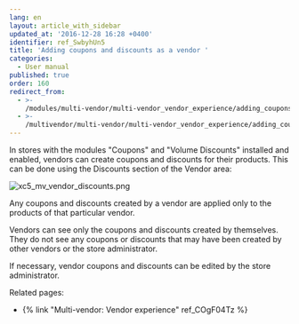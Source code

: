 ```yaml
---
lang: en
layout: article_with_sidebar
updated_at: '2016-12-28 16:28 +0400'
identifier: ref_SwbyhUn5
title: 'Adding coupons and discounts as a vendor '
categories:
  - User manual
published: true
order: 160
redirect_from:
  - >-
    /modules/multi-vendor/multi-vendor_vendor_experience/adding_coupons_and_discounts_for_vendor_products.html
  - >-
    /multivendor/multi-vendor/multi-vendor_vendor_experience/adding_coupons_and_discounts_for_vendor_products.html
---
```


In stores with the modules "Coupons" and "Volume Discounts" installed and enabled, vendors can create coupons and discounts for their products. This can be done using the Discounts section of the Vendor area:

![xc5_mv_vendor_discounts.png]({{site.baseurl}}/attachments/ref_SwbyhUn5/xc5_mv_vendor_discounts.png)

Any coupons and discounts created by a vendor are applied only to the products of that particular vendor.

Vendors can see only the coupons and discounts created by themselves. They do not see any coupons or discounts that may have been created by other vendors or the store administrator.

If necessary, vendor coupons and discounts can be edited by the store administrator.

Related pages:

*   {% link "Multi-vendor: Vendor experience" ref_COgF04Tz %}
